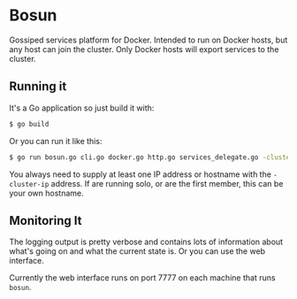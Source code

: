 Bosun
=====
Gossiped services platform for Docker. Intended to run on Docker hosts, but any host can join the cluster. Only Docker hosts will export services to the cluster.

Running it
----------
It's a Go application so just build it with:

```bash
$ go build
```

Or you can run it like this:

```bash
$ go run bosun.go cli.go docker.go http.go services_delegate.go -cluster-ip <boostrap_host>
```

You always need to supply at least one IP address or hostname with the `-cluster-ip` address. If are running solo, or are the first member, this can be your own hostname.

Monitoring It
-------------
The logging output is pretty verbose and contains lots of information about what's going on and what the current state is. Or you can use the web interface.

Currently the web interface runs on port 7777 on each machine that runs `bosun`.
